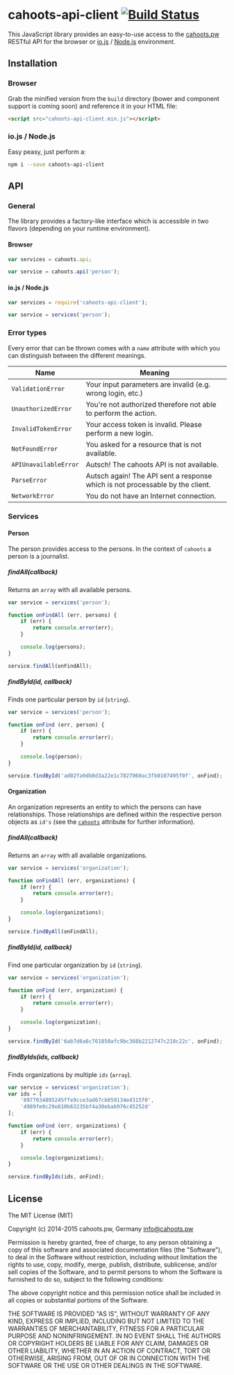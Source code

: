 # cahoots-api-client [![Build Status](https://travis-ci.org/cahoots-extension/api-client.svg?branch=master)](https://travis-ci.org/cahoots-extension/api-client)

This JavaScript library provides an easy-to-use access to the [cahoots.pw](http://cahoots.pw) RESTful API for the browser or [io.js](https://iojs.org) / [Node.js](https://nodejs.org) environment.

## Installation

### Browser

Grab the minified version from the `build` directory (bower and component support is coming soon) and reference it in your HTML file:

```html
<script src="cahoots-api-client.min.js"></script>
```

### io.js / Node.js

Easy peasy, just perform a:

```bash
npm i --save cahoots-api-client
```

## API

### General

The library provides a factory-like interface which is accessible in two flavors (depending on your runtime environment).

#### Browser

```js
var services = cahoots.api;

var service = cahoots.api('person');
```

#### io.js / Node.js

```js
var services = require('cahoots-api-client');

var service = services('person');
```

### Error types

Every error that can be thrown comes with a `name` attribute with which you can distinguish between the different meanings.

| Name  | Meaning |
| ------------- | ------------- |
| `ValidationError`  | Your input parameters are invalid (e.g. wrong login, etc.) |
| `UnauthorizedError` | You're not authorized therefore not able to perform the action. |
| `InvalidTokenError` | Your access token is invalid. Please perform a new login. |
| `NotFoundError` | You asked for a resource that is not available. |
| `APIUnavailableError` | Autsch! The cahoots API is not available. |
| `ParseError` | Autsch again! The API sent a response which is not processable by the client. |
| `NetworkError` | You do not have an Internet connection. |

### Services

#### Person

The person provides access to the persons. In the context of `cahoots` a person is a journalist.

##### findAll(callback)

Returns an `array` with all available persons.

```js
var service = services('person');

function onFindAll (err, persons) {
    if (err) {
        return console.error(err);
    }

    console.log(persons);
}

service.findAll(onFindAll);
```

##### findById(id, callback)

Finds one particular person by `id` (`string`).

```js
var service = services('person');

function onFind (err, person) {
    if (err) {
        return console.error(err);
    }

    console.log(person);
}

service.findById('ad02fa9db0d3a22e1c7827060ac3fb0107495f0f', onFind);
```

#### Organization

An organization represents an entity to which the persons can have relationships. Those relationships are defined within the respective person objects as `id's` (see the [`cahoots`](https://github.com/cahoots-extension/api/wiki#persons) attribute for further information).

##### findAll(callback)

Returns an `array` with all available organizations.

```js
var service = services('organization');

function onFindAll (err, organizations) {
    if (err) {
        return console.error(err);
    }

    console.log(organizations);
}

service.findByAll(onFindAll);
```

##### findById(id, callback)

Find one particular organization by `id` (`string`).

```js
var service = services('organization');

function onFind (err, organization) {
    if (err) {
        return console.error(err);
    }

    console.log(organization);
}

service.findById('6ab7d6a6c761850afc9bc368b2212747c218c22c', onFind);
```

##### findByIds(ids, callback)

Finds organizations by multiple `ids` (`array`).

```js
var service = services('organization');
var ids = [
    '8977034895245ffe9cce3ad67cb059134e4315f0',
    '4989fe0c29e810b63235bf4a30ebab976c45252d'
];

function onFind (err, organizations) {
    if (err) {
        return console.error(err);
    }

    console.log(organizations);
}

service.findByIds(ids, onFind);
```

## License

The MIT License (MIT)

Copyright (c) 2014-2015 cahoots.pw, Germany <info@cahoots.pw>

Permission is hereby granted, free of charge, to any person obtaining a copy
of this software and associated documentation files (the "Software"), to deal
in the Software without restriction, including without limitation the rights
to use, copy, modify, merge, publish, distribute, sublicense, and/or sell
copies of the Software, and to permit persons to whom the Software is
furnished to do so, subject to the following conditions:

The above copyright notice and this permission notice shall be included in
all copies or substantial portions of the Software.

THE SOFTWARE IS PROVIDED "AS IS", WITHOUT WARRANTY OF ANY KIND, EXPRESS OR
IMPLIED, INCLUDING BUT NOT LIMITED TO THE WARRANTIES OF MERCHANTABILITY,
FITNESS FOR A PARTICULAR PURPOSE AND NONINFRINGEMENT. IN NO EVENT SHALL THE
AUTHORS OR COPYRIGHT HOLDERS BE LIABLE FOR ANY CLAIM, DAMAGES OR OTHER
LIABILITY, WHETHER IN AN ACTION OF CONTRACT, TORT OR OTHERWISE, ARISING FROM,
OUT OF OR IN CONNECTION WITH THE SOFTWARE OR THE USE OR OTHER DEALINGS IN
THE SOFTWARE.
